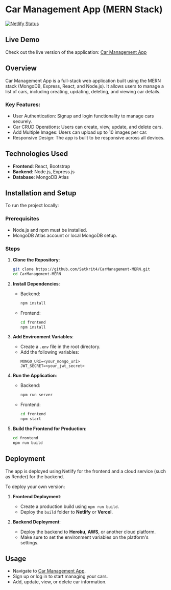 # Car Management App (MERN Stack)

[![Netlify Status](https://api.netlify.com/api/v1/badges/<your-badge-id>/deploy-status)](https://car-management-app-mern.netlify.app/)

## Live Demo

Check out the live version of the application: [Car Management App](https://car-management-app-mern.netlify.app/)

## Overview

Car Management App is a full-stack web application built using the MERN stack (MongoDB, Express, React, and Node.js). It allows users to manage a list of cars, including creating, updating, deleting, and viewing car details.

### Key Features:
- User Authentication: Signup and login functionality to manage cars securely.
- Car CRUD Operations: Users can create, view, update, and delete cars.
- Add Multiple Images: Users can upload up to 10 images per car.
- Responsive Design: The app is built to be responsive across all devices.

## Technologies Used

- **Frontend**: React, Bootstrap
- **Backend**: Node.js, Express.js
- **Database**: MongoDB Atlas

## Installation and Setup

To run the project locally:

### Prerequisites
- Node.js and npm must be installed.
- MongoDB Atlas account or local MongoDB setup.

### Steps

1. **Clone the Repository**:
   ```bash
   git clone https://github.com/Satkrit4/CarManagement-MERN.git
   cd CarManagement-MERN
   ```

2. **Install Dependencies**:
   - Backend:
     ```bash
     npm install
     ```
   - Frontend:
     ```bash
     cd frontend
     npm install
     ```

3. **Add Environment Variables**:
   - Create a `.env` file in the root directory.
   - Add the following variables:
     ```
     MONGO_URI=<your_mongo_uri>
     JWT_SECRET=<your_jwt_secret>
     ```

4. **Run the Application**:
   - Backend:
     ```bash
     npm run server
     ```
   - Frontend:
     ```bash
     cd frontend
     npm start
     ```

5. **Build the Frontend for Production**:
   ```bash
   cd frontend
   npm run build
   ```

## Deployment

The app is deployed using Netlify for the frontend and a cloud service (such as Render) for the backend.

To deploy your own version:

1. **Frontend Deployment**:
   - Create a production build using `npm run build`.
   - Deploy the `build` folder to **Netlify** or **Vercel**.

2. **Backend Deployment**:
   - Deploy the backend to **Heroku**, **AWS**, or another cloud platform.
   - Make sure to set the environment variables on the platform's settings.

## Usage

- Navigate to [Car Management App](https://car-management-app-mern.netlify.app/).
- Sign up or log in to start managing your cars.
- Add, update, view, or delete car information.
